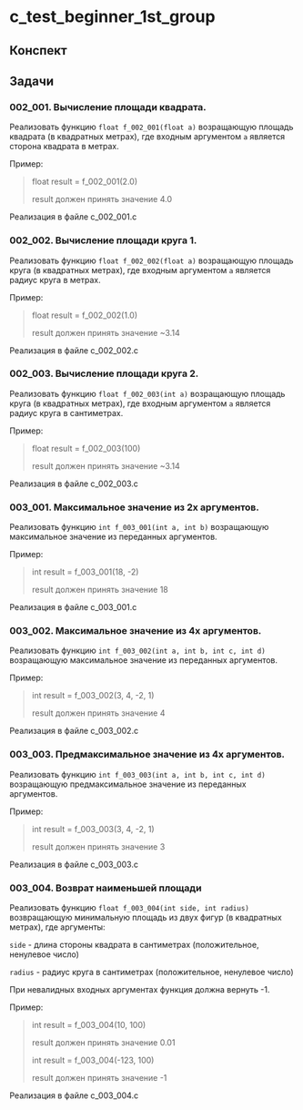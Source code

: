 # c_test_beginner_1st_group

## Конспект

## Задачи

### 002_001. Вычисление площади квадрата.

Реализовать функцию ```float f_002_001(float a)``` возращающую площадь квадрата (в квадратных метрах), где входным аргументом ```а``` является сторона квадрата в метрах. 

Пример:

> float result = f_002_001(2.0)
>
> result должен принять значение 4.0

Реализация в файле  с_002_001.с


### 002_002. Вычисление площади круга 1.

Реализовать функцию ```float f_002_002(float a)``` возращающую площадь круга (в квадратных метрах), где входным аргументом ```а``` является радиус круга в метрах. 

Пример:

> float result = f_002_002(1.0)
>
> result должен принять значение ~3.14

Реализация в файле  с_002_002.с

### 002_003. Вычисление площади круга 2.

Реализовать функцию ```float f_002_003(int a)``` возращающую площадь круга (в квадратных метрах), где входным аргументом ```а``` является радиус круга в сантиметрах. 

Пример:

> float result = f_002_003(100)
>
> result должен принять значение ~3.14

Реализация в файле  с_002_003.с

### 003_001. Максимальное значение из 2x аргументов.
Реализовать функцию ```int f_003_001(int a, int b)``` возращающую максимальное значение из переданных аргументов.

Пример:

> int result = f_003_001(18, -2)
>
> result должен принять значение 18

Реализация в файле  с_003_001.с

### 003_002. Максимальное значение из 4x аргументов.
Реализовать функцию ```int f_003_002(int a, int b, int c, int d)``` возращающую максимальное значение из переданных аргументов.

Пример:

> int result = f_003_002(3, 4, -2, 1)
>
> result должен принять значение 4

Реализация в файле  с_003_002.с

### 003_003. Предмаксимальное значение из 4x аргументов.
Реализовать функцию ```int f_003_003(int a, int b, int c, int d)``` возращающую предмаксимальное значение из переданных аргументов.

Пример:

> int result = f_003_003(3, 4, -2, 1)
>
> result должен принять значение 3

Реализация в файле  с_003_003.с

### 003_004. Возврат наименьшей площади
Реализовать функцию ```float f_003_004(int side, int radius)``` возвращающую минимальную площадь из двух фигур (в квадратных метрах), где аргументы:

```side``` - длина стороны квадрата в сантиметрах (положительное, ненулевое число)

```radius``` - радиус круга в сантиметрах (положительное, ненулевое число)
 
При невалидных входных аргументах функция должна вернуть -1. 
 
Пример:

> int result = f_003_004(10, 100)
>
> result должен принять значение 0.01
> 
> int result = f_003_004(-123, 100)
>
> result должен принять значение -1

Реализация в файле  с_003_004.с
